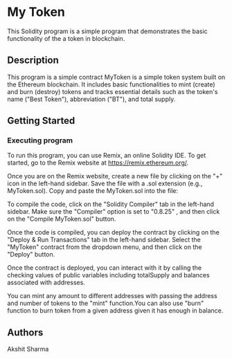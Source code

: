 # My Token

This Solidity program is a simple program that demonstrates the basic functionality of the a token in blockchain.

## Description

This program is a simple contract MyToken is a simple token system built on the Ethereum blockchain. It includes basic functionalities to mint (create) and burn (destroy) tokens and tracks essential details such as the token's name ("Best Token"), abbreviation ("BT"), and total supply.
## Getting Started

### Executing program

To run this program, you can use Remix, an online Solidity IDE. To get started, go to the Remix website at https://remix.ethereum.org/.

Once you are on the Remix website, create a new file by clicking on the "+" icon in the left-hand sidebar. Save the file with a .sol extension (e.g., MyToken.sol). Copy and paste the MyToken.sol into the file:


To compile the code, click on the "Solidity Compiler" tab in the left-hand sidebar. Make sure the "Compiler" option is set to "0.8.25" , and then click on the "Compile MyToken.sol" button.

Once the code is compiled, you can deploy the contract by clicking on the "Deploy & Run Transactions" tab in the left-hand sidebar. Select the "MyToken" contract from the dropdown menu, and then click on the "Deploy" button.

Once the contract is deployed, you can interact with it by calling the checking values of public variables including totalSupply and balances associated with addresses.

You can mint any amount to different addresses with passing the address and number of tokens to the "mint" function.You can also use "burn" function to burn token from a given address given it has enough in balance.


## Authors

Akshit Sharma
